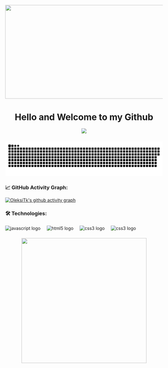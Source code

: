 <br clear="both">

<div align="center">
  <img height="300" width="600" src="https://i.giphy.com/media/v1.Y2lkPTc5MGI3NjExc2Q2YnY2cGJ5dnBoNmdsYjVxNnp5aTZzcjRxdndpMWY4OHBrN2FoNiZlcD12MV9pbnRlcm5hbF9naWZfYnlfaWQmY3Q9Zw/4xKJUTzWPAVoY/giphy.gif"  />
</div>

<h1 align="center">Hello and Welcome to my Github</h1>

<div align="center">
  <img src="https://visitor-badge.laobi.icu/badge?page_id=OleksiTk.OleksiTk&left_color=black&right_color=purple" />
</div>

###
<p align="center">
 <img width="600" src="assets/github-snake.svg" alt="snake"/>
</p>

### 📈 GitHub Activity Graph:

[![OleksiTk's github activity graph](https://github-readme-activity-graph.vercel.app/graph?username=OleksiTk&custom_title=GitHub%20Activity%20Graph&bg_color=000000&color=ffffff&line=ffffff&point=ffffff&area=true&hide_border=true)](https://github.com/OleksiTk)
###

<h3 align="left">🛠 Technologies:</h3>

###

<div align="left">
  <img src="https://cdn.jsdelivr.net/gh/devicons/devicon/icons/javascript/javascript-original.svg" height="40" alt="javascript logo"  />
  <img width="12" />
  <img src="https://cdn.jsdelivr.net/gh/devicons/devicon/icons/html5/html5-original.svg" height="40" alt="html5 logo"  />
  <img width="12" />
  <img src="https://cdn.jsdelivr.net/gh/devicons/devicon/icons/css3/css3-original.svg" height="40" alt="css3 logo"  />
  <img width="12" />
  <img src="https://avatars.githubusercontent.com/u/18133?s=280&v=4" height="40" alt="css3 logo"  />
  <img width="12" />
</div>

###


###

<div align="center">
  <img height="400" width="400" src="https://media1.tenor.com/m/WrOlPBLlU9wAAAAd/anime-rikka-finger-spin.gif"  />
</div>





###
